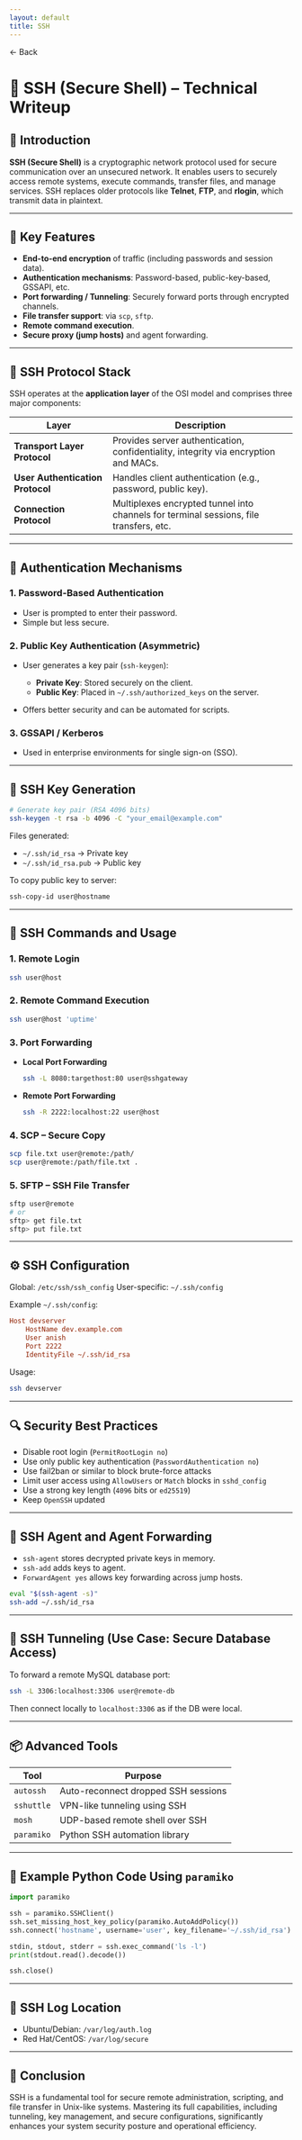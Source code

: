 ```yaml
---
layout: default 
title: SSH
---
```


<a href="https://anish7600.github.io/technical-writeups" style="text-decoration: none;">← Back</a>


# 🔐 SSH (Secure Shell) – Technical Writeup

## 📌 Introduction

**SSH (Secure Shell)** is a cryptographic network protocol used for secure communication over an unsecured network. It enables users to securely access remote systems, execute commands, transfer files, and manage services. SSH replaces older protocols like **Telnet**, **FTP**, and **rlogin**, which transmit data in plaintext.

---

## 🧱 Key Features

* **End-to-end encryption** of traffic (including passwords and session data).
* **Authentication mechanisms**: Password-based, public-key-based, GSSAPI, etc.
* **Port forwarding / Tunneling**: Securely forward ports through encrypted channels.
* **File transfer support**: via `scp`, `sftp`.
* **Remote command execution**.
* **Secure proxy (jump hosts)** and agent forwarding.

---

## 🔐 SSH Protocol Stack

SSH operates at the **application layer** of the OSI model and comprises three major components:

| Layer                            | Description                                                                            |
| -------------------------------- | -------------------------------------------------------------------------------------- |
| **Transport Layer Protocol**     | Provides server authentication, confidentiality, integrity via encryption and MACs.    |
| **User Authentication Protocol** | Handles client authentication (e.g., password, public key).                            |
| **Connection Protocol**          | Multiplexes encrypted tunnel into channels for terminal sessions, file transfers, etc. |

---

## 🔑 Authentication Mechanisms

### 1. **Password-Based Authentication**

* User is prompted to enter their password.
* Simple but less secure.

### 2. **Public Key Authentication (Asymmetric)**

* User generates a key pair (`ssh-keygen`):

  * **Private Key**: Stored securely on the client.
  * **Public Key**: Placed in `~/.ssh/authorized_keys` on the server.
* Offers better security and can be automated for scripts.

### 3. **GSSAPI / Kerberos**

* Used in enterprise environments for single sign-on (SSO).

---

## 🔄 SSH Key Generation

```bash
# Generate key pair (RSA 4096 bits)
ssh-keygen -t rsa -b 4096 -C "your_email@example.com"
```

Files generated:

* `~/.ssh/id_rsa` → Private key
* `~/.ssh/id_rsa.pub` → Public key

To copy public key to server:

```bash
ssh-copy-id user@hostname
```

---

## 🔌 SSH Commands and Usage

### 1. **Remote Login**

```bash
ssh user@host
```

### 2. **Remote Command Execution**

```bash
ssh user@host 'uptime'
```

### 3. **Port Forwarding**

* **Local Port Forwarding**

  ```bash
  ssh -L 8080:targethost:80 user@sshgateway
  ```
* **Remote Port Forwarding**

  ```bash
  ssh -R 2222:localhost:22 user@host
  ```

### 4. **SCP – Secure Copy**

```bash
scp file.txt user@remote:/path/
scp user@remote:/path/file.txt .
```

### 5. **SFTP – SSH File Transfer**

```bash
sftp user@remote
# or
sftp> get file.txt
sftp> put file.txt
```

---

## ⚙️ SSH Configuration

Global: `/etc/ssh/ssh_config`
User-specific: `~/.ssh/config`

Example `~/.ssh/config`:

```ini
Host devserver
    HostName dev.example.com
    User anish
    Port 2222
    IdentityFile ~/.ssh/id_rsa
```

Usage:

```bash
ssh devserver
```

---

## 🔍 Security Best Practices

* Disable root login (`PermitRootLogin no`)
* Use only public key authentication (`PasswordAuthentication no`)
* Use fail2ban or similar to block brute-force attacks
* Limit user access using `AllowUsers` or `Match` blocks in `sshd_config`
* Use a strong key length (`4096` bits or `ed25519`)
* Keep `OpenSSH` updated

---

## 🔁 SSH Agent and Agent Forwarding

* `ssh-agent` stores decrypted private keys in memory.
* `ssh-add` adds keys to agent.
* `ForwardAgent yes` allows key forwarding across jump hosts.

```bash
eval "$(ssh-agent -s)"
ssh-add ~/.ssh/id_rsa
```

---

## 🌉 SSH Tunneling (Use Case: Secure Database Access)

To forward a remote MySQL database port:

```bash
ssh -L 3306:localhost:3306 user@remote-db
```

Then connect locally to `localhost:3306` as if the DB were local.

---

## 📦 Advanced Tools

| Tool       | Purpose                             |
| ---------- | ----------------------------------- |
| `autossh`  | Auto-reconnect dropped SSH sessions |
| `sshuttle` | VPN-like tunneling using SSH        |
| `mosh`     | UDP-based remote shell over SSH     |
| `paramiko` | Python SSH automation library       |

---

## 🧪 Example Python Code Using `paramiko`

```python
import paramiko

ssh = paramiko.SSHClient()
ssh.set_missing_host_key_policy(paramiko.AutoAddPolicy())
ssh.connect('hostname', username='user', key_filename='~/.ssh/id_rsa')

stdin, stdout, stderr = ssh.exec_command('ls -l')
print(stdout.read().decode())

ssh.close()
```

---

## 📜 SSH Log Location

* Ubuntu/Debian: `/var/log/auth.log`
* Red Hat/CentOS: `/var/log/secure`

---

## 🏁 Conclusion

SSH is a fundamental tool for secure remote administration, scripting, and file transfer in Unix-like systems. Mastering its full capabilities, including tunneling, key management, and secure configurations, significantly enhances your system security posture and operational efficiency.

